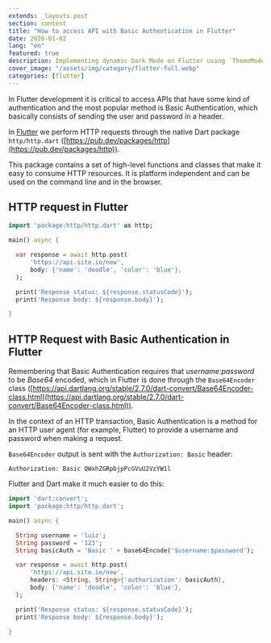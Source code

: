 ```yaml
---
extends: _layouts.post
section: content
title: "How to access API with Basic Authentication in Flutter"
date: 2020-01-02
lang: "en"
featured: true
description: Implementing dynamic Dark Mode on Flutter using `ThemeMode` and the plugin `provider`.
cover_image: "/assets/img/category/flutter-full.webp"
categories: [flutter]
---
```


In Flutter development it is critical to access APIs that have some kind of authentication and the most popular method is Basic Authentication, which basically consists of sending the user and password in a header.

In [Flutter](/categories/flutter/) we perform HTTP requests through the native Dart package `http/http.dart` ([https://pub.dev/packages/http](https://pub.dev/packages/http)).

This package contains a set of high-level functions and classes that make it easy to consume HTTP resources. It is platform independent and can be used on the command line and in the browser.

## HTTP request in Flutter

```dart
import 'package:http/http.dart' as http;

main() async {

  var response = await http.post(
      'https://api.site.io/new',
      body: {'name': 'doodle', 'color': 'blue'},
  );

  print('Response status: ${response.statusCode}');
  print('Response body: ${response.body}');

}
```

## HTTP Request with Basic Authentication in Flutter

Remembering that Basic Authentication requires that _username:password_ to be _Base64_ encoded, which in Flutter is done through the `Base64Encoder` class ([https://api.dartlang.org/stable/2.7.0/dart-convert/Base64Encoder-class.html](https://api.dartlang.org/stable/2.7.0/dart-convert/Base64Encoder-class.html)).

In the context of an HTTP transaction, Basic Authentication is a method for an HTTP user agent (for example, Flutter) to provide a username and password when making a request.

`Base64Encoder` output is sent with the `Authorization: Basic` header:

```
Authorization: Basic QWxhZGRpbjpPcGVuU2VzYW1l
```

Flutter and Dart make it much easier to do this:

```dart
import 'dart:convert';
import 'package:http/http.dart';

main() async {

  String username = 'luiz';
  String password = '123';
  String basicAuth = 'Basic ' + base64Encode('$username:$password');

  var response = await http.post(
      'https://api.site.io/new',
      headers: <String, String>{'authorization': basicAuth},
      body: {'name': 'doodle', 'color': 'blue'},
  );

  print('Response status: ${response.statusCode}');
  print('Response body: ${response.body}');

}
```
